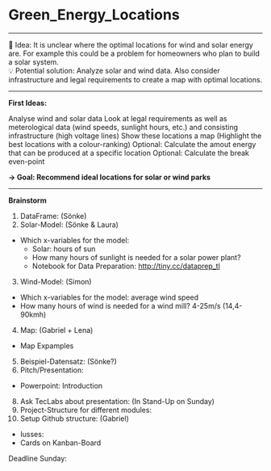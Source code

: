 # Green_Energy_Locations
___
💭  Idea: It is unclear where the optimal locations for wind and solar energy are. For example this could be a problem for homeowners who plan to build a solar system.  
💡  Potential solution: Analyze solar and wind data. Also consider infrastructure and legal requirements to create a map with optimal locations.
___

**First Ideas:**

Analyse wind and solar data
Look at legal requirements as well as meterological data (wind speeds, sunlight hours, etc.) and consisting infrastructure (high voltage lines)
Show these locations a map (Highlight the best locations with a colour-ranking)
Optional: Calculate the amout energy that can be produced at a specific location
Optional: Calculate the break even-point

**→ Goal: Recommend ideal locations for solar or wind parks**
___

**Brainstorm**

1. DataFrame: (Sönke)
2. Solar-Model: (Sönke & Laura)
  - Which x-variables for the model: 
    - Solar: hours of sun
    - How many hours of sunlight is needed for a solar power plant?
    - Notebook for Data Preparation: http://tiny.cc/dataprep_tl
3. Wind-Model: (Simon)
  - Which x-variables for the model: average wind speed
  - How many hours of wind is needed for a wind mill? 4-25m/s (14,4-90kmh)   
4. Map: (Gabriel + Lena)
  - Map Expamples
5. Beispiel-Datensatz: (Sönke?)
6. Pitch/Presentation:
  - Powerpoint: Introduction
8. Ask TecLabs about presentation: (In Stand-Up on Sunday)
9. Project-Structure for different modules:
10. Setup Github structure: (Gabriel)
  - Iusses:
  - Cards on Kanban-Board

Deadline Sunday:
